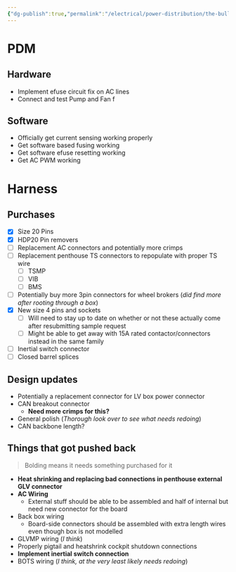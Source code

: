 ```yaml
---
{"dg-publish":true,"permalink":"/electrical/power-distribution/the-bulletin-board/"}
---
```


# PDM
## Hardware
- Implement efuse circuit fix on AC lines
- Connect and test Pump and Fan
f
## Software
- Officially get current sensing working properly
- Get software based fusing working
- Get software efuse resetting working
- Get AC PWM working

# Harness
## Purchases
- [x] Size 20 Pins
- [x] HDP20 Pin removers
- [ ] Replacement AC connectors and potentially more crimps
- [ ] Replacement penthouse TS connectors to repopulate with proper TS wire
	- [ ] TSMP
	- [ ] VIB
	- [ ] BMS
- [ ] Potentially buy more 3pin connectors for wheel brokers (*did find more after rooting through a box*)
- [x] New size 4 pins and sockets
	- [ ] Will need to stay up to date on whether or not these actually come after resubmitting sample request
	- [ ] Might be able to get away with 15A rated contactor/connectors instead in the same family
- [ ] Inertial switch connector
- [ ] Closed barrel splices

## Design updates
- Potentially a replacement connector for LV box power connector
- CAN breakout connector
	- **Need more crimps for this?**
- General polish (*Thorough look over to see what needs redoing*)
- CAN backbone length?

## Things that got pushed back
>Bolding means it needs something purchased for it
- **Heat shrinking and replacing bad connections in penthouse external GLV connector**
- **AC Wiring**
	- External stuff should be able to be assembled and half of internal but need new connector for the board
- Back box wiring
	- Board-side connectors should be assembled with extra length wires even though box is not modelled
- GLVMP wiring (*I think*)
- Properly pigtail and heatshrink cockpit shutdown connections
- **Implement inertial switch connection**
- BOTS wiring (*I think, at the very least likely needs redoing*)